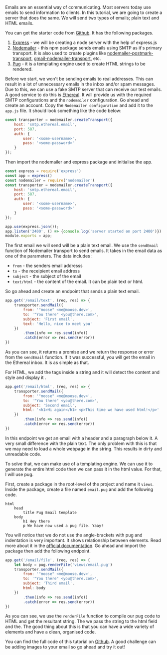 Emails are an essential way of communicating. Most servers today use emails to send information to clients. In this tutorial, we are going to create a server that does the same. We will send two types of emails; plain text and HTML emails.

You can get the starter code from [Github](https://github.com/LinusMuema/node-mailer/tree/starter). It has the following packages.

1. [Express](https://expressjs.com/) - we will be creating a node server with the help of express.js
2. [Nodemailer](https://nodemailer.com/about/) - this npm package  sends emails using SMTP as it's primary transport. It is also used to create plugins like [nodemailer-postmark-transport](https://www.npmjs.com/package/nodemailer-postmark-transport), [gmail-nodemailer-transport](https://www.npmjs.com/package/gmail-nodemailer-transport), etc.
3. [Pug](https://pugjs.org/) - it is a templating engine used to create HTML strings to be rendered.

Before we start, we won't be sending emails to real addresses. This can result in a lot of unnecessary emails in the inbox and/or spam messages. Due to this, we can use a fake SMTP server that can receive our test emails. A good service to do this is [Ethereal](https://ethereal.email/). It will provide us with the required SMTP configurations and the `nodemailer` configuration. Go ahead and create an account. Copy the `Nodemailer configuration` and add it to the `app.js` file. It should look something like the code below:

```javascript
const transporter = nodemailer.createTransport({
    host: 'smtp.ethereal.email',
    port: 587,
    auth: {
        user: '<some-username>',
        pass: '<some-password>'
    }
});
```

Then import the nodemailer and express package and initialise the app. 

```javascript
const express = require('express')
const app = express()
const nodemailer = require('nodemailer')
const transporter = nodemailer.createTransport({
    host: 'smtp.ethereal.email',
    port: 587,
    auth: {
        user: '<some-username>',
        pass: '<some-password>'
    }
});

app.use(express.json());
app.listen('2400', () => {console.log('server started on port 2400')})
module.exports = app;
```

The first email we will send will be a plain text email. We use the `sendEmail` function of Nodemailer transport to send emails. It takes in the email data as one of the parameters. The data includes :
* `from` - the senders email addresss
* `to` - the receipient email address
* `subject` - the subject of the email
* `text/html` - the content of the email. It can be plain text or html.

So go ahead and create an endpoint that sends a plain text email. 

```javascript
app.get('/email/text', (req, res) => {
    transporter.sendMail({
        from: '"moose" <me@moose.dev>',
        to: '"You there" <you@there.com>',
        subject: 'First email',
        text: 'Hello, nice to meet you'
    })
        .then(info => res.send(info))
        .catch(error => res.send(error))
})
```

As you can see, it returns a promise and we return the response or error from the `sendEmail` function. If it was successful, you will get the email in the Ethereal inbox. It is as simple as that. 

For HTML, we add the tags inside a string and it will detect the content and style and display it .

```javascript
app.get('/email/html', (req, res) => {
    transporter.sendMail({
        from: '"moose" <me@moose.dev>',
        to: '"You there" <you@there.com>',
        subject: 'Second email',
        html: '<h1>Hi again</h1> <p>This time we have used html!</p>'
    })
        .then(info => res.send(info))
        .catch(error => res.send(error))
})
```

In this endpoint we get an email with a header and a paragraph below it. A very small difference with the plain text. The only problem with this is that we may need to load a whole webpage in the string. This results in dirty and unreadable code. 

To solve that, we can make use of a templating engine. We can use it to generate the entire html code then we can pass it in the html value. For that, I will use pug.

First, create a package in the root-level of the project and name it `views`. Inside the package, create a file named `email.pug` and add the following code. 

```pug
html
    head
        title Pug Email template
    body
        h1 Hey there
        p We have now used a pug file. Yaay!
```
You will notice that we do not use the angle-brackets with pug and indentation is very important. It shows relationship between elements. Read more about it in the [official documentation](https://pugjs.org/api/getting-started.html). Go ahead and import the package then add the following endpoint. 

```javascript
app.get('/email/file', (req, res) => {
    let body = pug.renderFile('views/email.pug')
    transporter.sendMail({
        from: '"moose" <me@moose.dev>',
        to: '"You there" <you@there.com>',
        subject: 'Third email',
        html: body
    })
        .then(info => res.send(info))
        .catch(error => res.send(error))
})
```

As you can see, we use the `renderFile` function to compile our pug code to HTML and get the resultant string. The we pass the string to the html field and the. The good thing about this is that you can have a wide variety of elements and have a clean, organised code.

You can find the full code of this tutorial on [Github](https://github.com/LinusMuema/node-mailer). A good challenge can be adding images to your email so go ahead and try it out!

